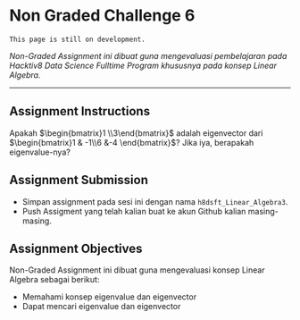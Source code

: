 # Non Graded Challenge 6

```{attention}
This page is still on development.
```

_Non-Graded Assignment ini dibuat guna mengevaluasi pembelajaran pada Hacktiv8 Data Science Fulltime Program khususnya pada konsep Linear Algebra._

---

## Assignment Instructions

Apakah $\begin{bmatrix}1 \\3\end{bmatrix}$ adalah eigenvector dari $\begin{bmatrix}1 & -1\\6 &-4 \end{bmatrix}$? Jika iya, berapakah eigenvalue-nya?

## Assignment Submission

- Simpan assignment pada sesi ini dengan nama `h8dsft_Linear_Algebra3`.
- Push Assigment yang telah kalian buat ke akun Github kalian masing-masing.

## Assignment Objectives

Non-Graded Assignment ini dibuat guna mengevaluasi konsep Linear Algebra sebagai berikut:

- Memahami konsep eigenvalue dan eigenvector
- Dapat mencari eigenvalue dan eigenvector

